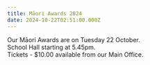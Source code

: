 ```yaml
---
title: Māori Awards 2024
date: 2024-10-22T02:51:00.000Z
---
```

Our Māori Awards are on Tuesday 22 October.  
School Hall starting at 5.45pm.  
Tickets - $10.00 available from our Main Office.

